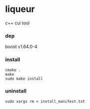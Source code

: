 # liqueur
c++ cui tool

### dep
boost v1.64.0-4

### install
```
cmake .
make
sudo make install
```

### uninstall
```
sudo xargs rm < install_manifest.txt
```